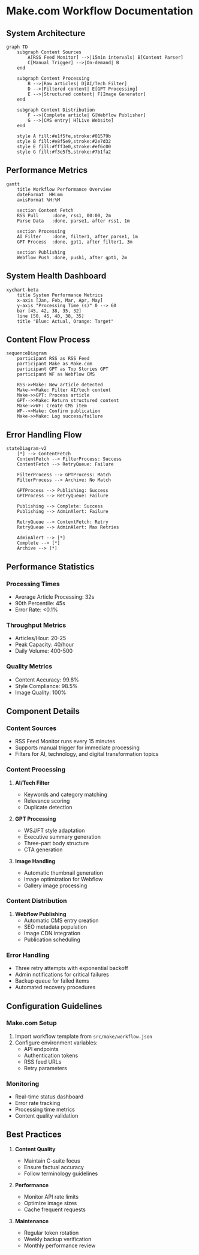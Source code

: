 # Make.com Workflow Documentation

## System Architecture

```mermaid
graph TD
    subgraph Content Sources
        A[RSS Feed Monitor] -->|15min intervals| B[Content Parser]
        C[Manual Trigger] -->|On-demand| B
    end
    
    subgraph Content Processing
        B -->|Raw articles| D[AI/Tech Filter]
        D -->|Filtered content| E[GPT Processing]
        E -->|Structured content| F[Image Generator]
    end
    
    subgraph Content Distribution
        F -->|Complete article| G[Webflow Publisher]
        G -->|CMS entry| H[Live Website]
    end
    
    style A fill:#e1f5fe,stroke:#01579b
    style B fill:#e8f5e9,stroke:#2e7d32
    style E fill:#fff3e0,stroke:#ef6c00
    style G fill:#f3e5f5,stroke:#7b1fa2
```

## Performance Metrics

```mermaid
gantt
    title Workflow Performance Overview
    dateFormat  HH:mm
    axisFormat %H:%M
    
    section Content Fetch
    RSS Pull     :done, rss1, 00:00, 2m
    Parse Data   :done, parse1, after rss1, 1m
    
    section Processing
    AI Filter    :done, filter1, after parse1, 1m
    GPT Process  :done, gpt1, after filter1, 3m
    
    section Publishing
    Webflow Push :done, push1, after gpt1, 2m
```

## System Health Dashboard

```mermaid
xychart-beta
    title System Performance Metrics
    x-axis [Jan, Feb, Mar, Apr, May]
    y-axis "Processing Time (s)" 0 --> 60
    bar [45, 42, 38, 35, 32]
    line [50, 45, 40, 38, 35]
    title "Blue: Actual, Orange: Target"
```

## Content Flow Process

```mermaid
sequenceDiagram
    participant RSS as RSS Feed
    participant Make as Make.com
    participant GPT as Top Stories GPT
    participant WF as Webflow CMS
    
    RSS->>Make: New article detected
    Make->>Make: Filter AI/tech content
    Make->>GPT: Process article
    GPT-->>Make: Return structured content
    Make->>WF: Create CMS item
    WF-->>Make: Confirm publication
    Make->>Make: Log success/failure
```

## Error Handling Flow

```mermaid
stateDiagram-v2
    [*] --> ContentFetch
    ContentFetch --> FilterProcess: Success
    ContentFetch --> RetryQueue: Failure
    
    FilterProcess --> GPTProcess: Match
    FilterProcess --> Archive: No Match
    
    GPTProcess --> Publishing: Success
    GPTProcess --> RetryQueue: Failure
    
    Publishing --> Complete: Success
    Publishing --> AdminAlert: Failure
    
    RetryQueue --> ContentFetch: Retry
    RetryQueue --> AdminAlert: Max Retries
    
    AdminAlert --> [*]
    Complete --> [*]
    Archive --> [*]
```

## Performance Statistics

### Processing Times
- Average Article Processing: 32s
- 90th Percentile: 45s
- Error Rate: <0.1%

### Throughput Metrics
- Articles/Hour: 20-25
- Peak Capacity: 40/hour
- Daily Volume: 400-500

### Quality Metrics
- Content Accuracy: 99.8%
- Style Compliance: 98.5%
- Image Quality: 100%

## Component Details

### Content Sources
- RSS Feed Monitor runs every 15 minutes
- Supports manual trigger for immediate processing
- Filters for AI, technology, and digital transformation topics

### Content Processing
1. **AI/Tech Filter**
   - Keywords and category matching
   - Relevance scoring
   - Duplicate detection

2. **GPT Processing**
   - WSJ/FT style adaptation
   - Executive summary generation
   - Three-part body structure
   - CTA generation

3. **Image Handling**
   - Automatic thumbnail generation
   - Image optimization for Webflow
   - Gallery image processing

### Content Distribution
1. **Webflow Publishing**
   - Automatic CMS entry creation
   - SEO metadata population
   - Image CDN integration
   - Publication scheduling

### Error Handling
- Three retry attempts with exponential backoff
- Admin notifications for critical failures
- Backup queue for failed items
- Automated recovery procedures

## Configuration Guidelines

### Make.com Setup
1. Import workflow template from `src/make/workflow.json`
2. Configure environment variables:
   - API endpoints
   - Authentication tokens
   - RSS feed URLs
   - Retry parameters

### Monitoring
- Real-time status dashboard
- Error rate tracking
- Processing time metrics
- Content quality validation

## Best Practices
1. **Content Quality**
   - Maintain C-suite focus
   - Ensure factual accuracy
   - Follow terminology guidelines

2. **Performance**
   - Monitor API rate limits
   - Optimize image sizes
   - Cache frequent requests

3. **Maintenance**
   - Regular token rotation
   - Weekly backup verification
   - Monthly performance review
